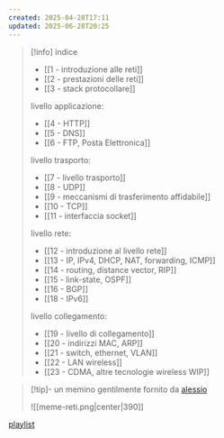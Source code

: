 ```yaml
---
created: 2025-04-28T17:11
updated: 2025-06-28T20:25
---
```

>[!info] indice
>- [[1 - introduzione alle reti]]
>- [[2 - prestazioni delle reti]]
>- [[3 - stack protocollare]]
>
>livello applicazione:
>- [[4 - HTTP]]
>- [[5 - DNS]]
>- [[6 - FTP, Posta Elettronica]]
>
>livello trasporto:
>- [[7 - livello trasporto]]
>- [[8 - UDP]]
>- [[9 - meccanismi di trasferimento affidabile]]
>- [[10 - TCP]]
>- [[11 - interfaccia socket]]
>
>livello rete:
>- [[12 - introduzione al livello rete]]
>- [[13 - IP, IPv4, DHCP, NAT, forwarding, ICMP]]
>- [[14 - routing, distance vector, RIP]]
>- [[15 - link-state, OSPF]]
>- [[16 - BGP]]
>- [[18 - IPv6]]
>
>livello collegamento:
>- [[19 - livello di collegamento]]
>- [[20 - indirizzi MAC, ARP]]
>- [[21 - switch, ethernet, VLAN]]
>- [[22 - LAN wireless]]
>- [[23 - CDMA, altre tecnologie wireless WIP]]

>[!tip]- un memino gentilmente fornito da [alessio](https://alem1105.github.io/Quartz/) 
>
>![[meme-reti.png|center|390]]

[playlist](https://open.spotify.com/playlist/5j3tPFzDzBE6FuPyoPhR5m?si=79b8f0785f804691)